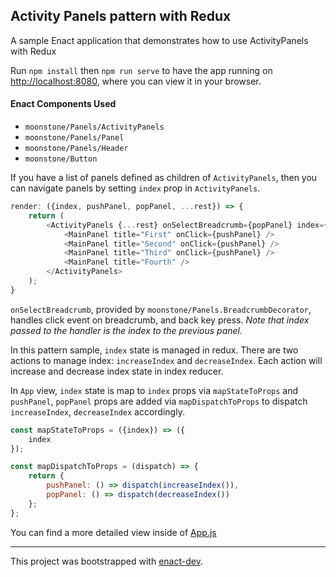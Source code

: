 ## Activity Panels pattern with Redux

A sample Enact application that demonstrates how to use ActivityPanels with Redux

Run `npm install` then `npm run serve` to have the app running on [http://localhost:8080](http://localhost:8080), where you can view it in your browser.

#### Enact Components Used
- `moonstone/Panels/ActivityPanels`
- `moonstone/Panels/Panel`
- `moonstone/Panels/Header`
- `moonstone/Button`

If you have a list of panels defined as children of `ActivityPanels`, then you can navigate panels
by setting `index` prop in `ActivityPanels`.

```javascript
render: ({index, pushPanel, popPanel, ...rest}) => {
	return (
		<ActivityPanels {...rest} onSelectBreadcrumb={popPanel} index={index}>
			<MainPanel title="First" onClick={pushPanel} />
			<MainPanel title="Second" onClick={pushPanel} />
			<MainPanel title="Third" onClick={pushPanel} />
			<MainPanel title="Fourth" />
		</ActivityPanels>
	);
}
```

`onSelectBreadcrumb`, provided by `moonstone/Panels.BreadcrumbDecorator`, handles click event on
breadcrumb, and back key press.
*Note that index passed to the handler is the index to the previous panel.*

In this pattern sample, `index` state is managed in redux. There are two actions to manage index:
`increaseIndex` and `decreaseIndex`. Each action will increase and decrease index state in index reducer.

In `App` view, `index` state is map to `index` props via `mapStateToProps` and `pushPanel`, `popPanel`
props are added via `mapDispatchToProps` to dispatch `increaseIndex`, `decreaseIndex` accordingly.

```javascript
const mapStateToProps = ({index}) => ({
	index
});

const mapDispatchToProps = (dispatch) => {
	return {
		pushPanel: () => dispatch(increaseIndex()),
		popPanel: () => dispatch(decreaseIndex())
	};
};
```

You can find a more detailed view inside of [App.js](src/App/App.js)

---

This project was bootstrapped with [enact-dev](https://github.com/enyojs/enact-dev).
